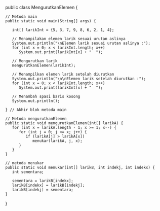 public class MengurutkanElemen {
 
    // Metoda main
    public static void main(String[] args) {
     
       int[] larikInt = {5, 3, 7, 9, 8, 6, 2, 1, 4};
  
       // Menampilakan elemen larik sesuai urutan aslinya
       System.out.println("\nElemen larik sesuai urutan aslinya :");
       for (int x = 0; x < larikInt.length; x++)
          System.out.print(larikInt[x] + "  ");
  
       // Mengurutkan larik
       mengurutkanElemen(larikInt);
  
       // Menampilkan elemen larik setelah diurutkan
       System.out.println("\n\nElemen larik setelah diurutkan :");
       for (int x = 0; x < larikInt.length; x++)
          System.out.print(larikInt[x] + "  ");

       // Menambah spasi baris kosong
       System.out.println();
     
    } // Akhir blok metoda main
  
    // Metoda mengurutkanElemen
    public static void mengurutkanElemen(int[] larikA) {
       for (int x = larikA.length - 1; x >= 1; x--) {
          for (int j = 0; j <= x; j++) {
             if (larikA[j] > larikA[x])
                menukar(larikA, j, x);
          }
       }
    }
  
    // metoda menukar
    public static void menukar(int[] larikB, int indekj, int indekx) {
       int sementara;
  
       sementara = larikB[indekx];
       larikB[indekx] = larikB[indekj];
       larikB[indekj] = sementara;
    }
}
